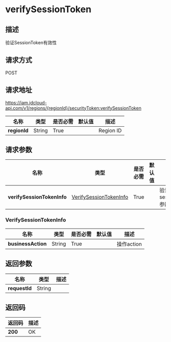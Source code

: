 # verifySessionToken


## 描述
验证SessionToken有效性

## 请求方式
POST

## 请求地址
https://iam.jdcloud-api.com/v1/regions/{regionId}/securityToken:verifySessionToken

|名称|类型|是否必需|默认值|描述|
|---|---|---|---|---|
|**regionId**|String|True||Region ID|

## 请求参数
|名称|类型|是否必需|默认值|描述|
|---|---|---|---|---|
|**verifySessionTokenInfo**|[VerifySessionTokenInfo](##VerifySessionTokenInfo)|True||验证sessionToken参数|

### <a name="VerifySessionTokenInfo">VerifySessionTokenInfo</a>
|名称|类型|是否必需|默认值|描述|
|---|---|---|---|---|
|**businessAction**|String|True||操作action|

## 返回参数
|名称|类型|描述|
|---|---|---|
|**requestId**|String||



## 返回码
|返回码|描述|
|---|---|
|**200**|OK|

